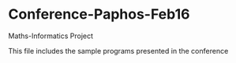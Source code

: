 # Conference-Paphos-Feb16
Maths-Informatics Project

This file includes the sample programs presented in the conference
